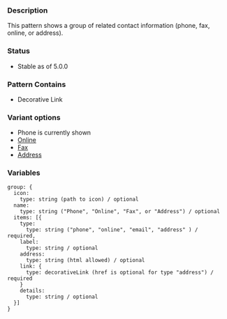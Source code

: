 ### Description
This pattern shows a group of related contact information (phone, fax, online, or address).

### Status
* Stable as of 5.0.0

### Pattern Contains
* Decorative Link

### Variant options
* Phone is currently shown
* [Online](./?p=molecules-contact-group-as-online)
* [Fax](./?p=molecules-contact-group-as-fax)
* [Address](./?p=molecules-contact-group-as-address)


### Variables
~~~
group: {
  icon:
    type: string (path to icon) / optional
  name:
    type: string ("Phone", "Online", "Fax", or "Address") / optional
  items: [{
    type: 
      type: string ("phone", "online", "email", "address" ) / required,
    label:
      type: string / optional
    address:
      type: string (html allowed) / optional
    link: {
      type: decorativeLink (href is optional for type "address") / required
    }
    details: 
      type: string / optional
  }]
}
~~~
